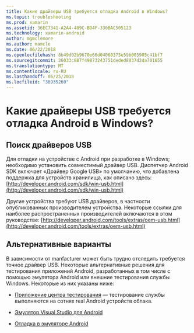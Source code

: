 ```yaml
---
title: Какие драйверы USB требуется отладка Android в Windows?
ms.topic: troubleshooting
ms.prod: xamarin
ms.assetid: 36EC7341-A2A4-409C-BD4F-330BAC505123
ms.technology: xamarin-android
author: mgmclemore
ms.author: mamcle
ms.date: 06/22/2018
ms.openlocfilehash: 8b49d02b9670e66d04060375e59b005905c41bf7
ms.sourcegitcommit: 26033c087f49873243751deded8037d2da701655
ms.translationtype: MT
ms.contentlocale: ru-RU
ms.lasthandoff: 06/25/2018
ms.locfileid: "36935260"
---
```

# <a name="what-usb-drivers-do-i-need-to-debug-android-on-windows"></a>Какие драйверы USB требуется отладка Android в Windows?

## <a name="finding-usb-drivers"></a>Поиск драйверов USB

Для отладки на устройстве с Android при разработке в Windows; необходимо установить совместимый драйвер USB. Диспетчер Android SDK включает «Драйвер Google USB» по умолчанию, что добавлена поддержка для устройств хранилища, как описано здесь: [http://developer.android.com/sdk/win-usb.html](http://developer.android.com/sdk/win-usb.html)

Другие устройства требуют USB драйверов, в частности опубликованных производителем устройства. Некоторые ссылки для наиболее распространенных производителей включаются в этом руководстве: [http://developer.android.com/tools/extras/oem-usb.html](http://developer.android.com/tools/extras/oem-usb.html)

## <a name="alternatives"></a>Альтернативные варианты

В зависимости от manfacturer может быть трудно отследить требуется точное драйвер USB. Некоторые альтернативные решения для тестирования приложений Android, разработанных в том числе с помощью эмулятора Android или внешние тестирования службы Windows. Некоторые из них указаны ниже:

- [Приложение центра тестирования](https://docs.microsoft.com/appcenter/test-cloud/) — тестирование службы выполняются на сотнях real Android устройств облака.

- [Эмулятор Visual Studio для Android](https://www.visualstudio.com/en-us/features/msft-android-emulator-vs.aspx)

- [Отладка в эмуляторе Android](~/android/deploy-test/debugging/debug-on-emulator.md)

